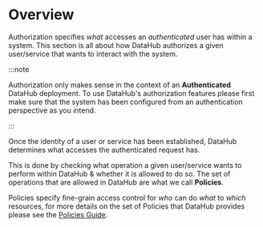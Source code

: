 # Overview

Authorization specifies _what_ accesses an _authenticated_ user has within a system.
This section is all about how DataHub authorizes a given user/service that wants to interact with the system.

:::note

Authorization only makes sense in the context of an **Authenticated** DataHub deployment. To use DataHub's authorization features
please first make sure that the system has been configured from an authentication perspective as you intend.

:::

Once the identity of a user or service has been established, DataHub determines what accesses the authenticated request has.

This is done by checking what operation a given user/service wants to perform within DataHub & whether it is allowed to do so.
The set of operations that are allowed in DataHub are what we call **Policies**.

Policies specify fine-grain access control for _who_ can do _what_ to _which_ resources, for more details on the set of Policies that DataHub provides please see the [Policies Guide](../authorization/policies.md).
